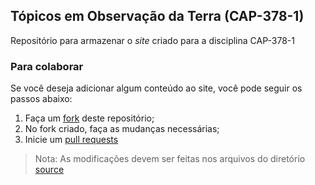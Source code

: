 ## Tópicos em Observação da Terra (CAP-378-1)

Repositório para armazenar o *site* criado para a disciplina CAP-378-1

### Para colaborar

Se você deseja adicionar algum conteúdo ao site, você pode seguir os passos abaixo:

1. Faça um [fork](https://help.github.com/pt/github/getting-started-with-github/fork-a-repo) deste repositório;
2. No fork criado, faça as mudanças necessárias;
3. Inicie um [pull requests](https://help.github.com/pt/github/collaborating-with-issues-and-pull-requests/about-pull-requests)

> Nota: As modificações devem ser feitas nos arquivos do diretório [source](source)
